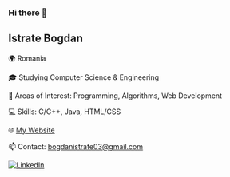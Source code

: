 ### Hi there 👋

## Istrate Bogdan

🌍 Romania

🎓 Studying Computer Science & Engineering

🌱 Areas of Interest: Programming, Algorithms, Web Development

💻 Skills: C/C++, Java, HTML/CSS

🌐 [My Website](https://bogdan016.github.io/Portofolio-Website/)

📫 Contact: bogdanistrate03@gmail.com

[![LinkedIn](https://img.shields.io/badge/LinkedIn-000000?style=flat-square&logo=linkedin&logoColor=white)](https://www.linkedin.com/in/bogdan-timotei-istrate-70b086246/)




